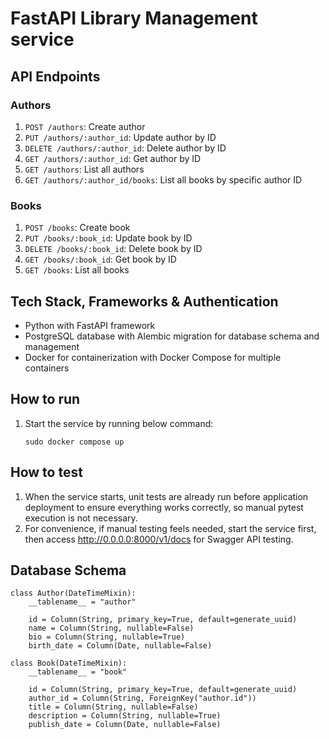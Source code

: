 # FastAPI Library Management service


## API Endpoints

### Authors
1. `POST /authors`: Create author
2. `PUT /authors/:author_id`: Update author by ID
3. `DELETE /authors/:author_id`: Delete author by ID
4. `GET /authors/:author_id`: Get author by ID
5. `GET /authors`: List all authors
6. `GET /authors/:author_id/books`: List all books by specific author ID

### Books
1. `POST /books`: Create book
2. `PUT /books/:book_id`: Update book by ID
3. `DELETE /books/:book_id`: Delete book by ID
4. `GET /books/:book_id`: Get book by ID
5. `GET /books`: List all books


## Tech Stack, Frameworks & Authentication

- Python with FastAPI framework
- PostgreSQL database with Alembic migration for database schema and management
- Docker for containerization with Docker Compose for multiple containers


## How to run

1.  Start the service by running below command:
    ```
    sudo docker compose up
    ```


## How to test

1. When the service starts, unit tests are already run before application deployment to ensure everything works correctly, so manual pytest execution is not necessary.
2. For convenience, if manual testing feels needed, start the service first, then access http://0.0.0.0:8000/v1/docs for Swagger API testing.


## Database Schema

```
class Author(DateTimeMixin):
    __tablename__ = "author"

    id = Column(String, primary_key=True, default=generate_uuid)
    name = Column(String, nullable=False)
    bio = Column(String, nullable=True)
    birth_date = Column(Date, nullable=False)

class Book(DateTimeMixin):
    __tablename__ = "book"

    id = Column(String, primary_key=True, default=generate_uuid)
    author_id = Column(String, ForeignKey("author.id"))
    title = Column(String, nullable=False)
    description = Column(String, nullable=True)
    publish_date = Column(Date, nullable=False)
```